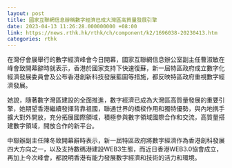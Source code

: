 ```yaml
---
layout: post
title: 國家互聯網信息辦稱數字經濟已成大灣區高質量發展引擎
date: 2023-04-13 11:26:28.000000000 +08:00
link: https://news.rthk.hk/rthk/ch/component/k2/1696038-20230413.htm
categories: rthk
---
```


在灣仔會展舉行的數字經濟峰會今日開幕，國家互聯網信息辦公室副主任曹淑敏在峰會致開幕辭時就表示，香港於國家支持下快速復蘇，新一屆特區政府成立數字化經濟發展委員會及公布香港創新科技發展藍圖等措施，都反映特區政府重視數字經濟發展。

她說，隨著數字灣區建設的全面推進，數字經濟已成為大灣區高質量發展的重要引擎，她期望香港繼續發揮背靠祖國，聯通世界的橋樑作用和獨特優勢，與內地携手擴大對外開放，充分拓展國際領域，積極參與數字領域國際合作和交流，高質量搭建數字領域，開放合作的新平台。

中聯辦副主任陳冬致開幕辭時表示，新一屆特區政府將數字經濟作為香港創科發展四大方向之一，以及支持數碼港建設WEB3生態，而近日香港WEB3.0協會成立，再加上今次峰會，都說明香港有能力發展數字經濟和技術的活力和環境。
